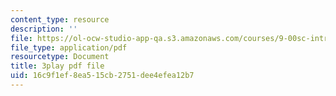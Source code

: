 ```yaml
---
content_type: resource
description: ''
file: https://ol-ocw-studio-app-qa.s3.amazonaws.com/courses/9-00sc-introduction-to-psychology-fall-2011/16c9f1ef8ea515cb2751dee4efea12b7_Qw4SkvZ03cc.pdf
file_type: application/pdf
resourcetype: Document
title: 3play pdf file
uid: 16c9f1ef-8ea5-15cb-2751-dee4efea12b7
---
```

